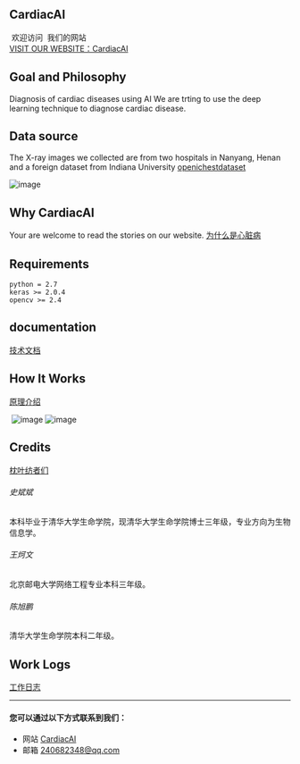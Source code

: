 
## CardiacAI
  欢迎访问
  我们的网站<br/>[VISIT OUR WEBSITE：CardiacAI](http://cardiacai.cn)

## Goal and Philosophy

  Diagnosis of cardiac diseases using AI
  We are trting to use the deep learning technique to diagnose cardiac disease.

## Data source

  The X-ray images we collected are from two hospitals in Nanyang, Henan and a foreign dataset from Indiana University
  [openichestdataset](https://openi.nlm.nih.gov/gridquery.php?q=&coll=cxr)

![image](https://github.com/cardiacai/cardiacai/raw/master/images/%E5%9B%BE%E7%89%87%E9%A2%84%E5%A4%84%E7%90%86%E6%B5%81%E7%A8%8B.png)
  

## Why CardiacAI
  Your are welcome to read the stories on our website.
  [为什么是心脏病](http://www.cardiacai.cn/why)
  

## Requirements

   ```python = 2.7```
   <br>```keras >= 2.0.4```
   <br>```opencv >= 2.4```

## documentation
  [技术文档](http://www.cardiacai.cn/techlog)
## How It Works
  [原理介绍](http://www.cardiacai.cn/dlmodel)<br/>
  
  ![image](https://github.com/cardiacai/CardiacAI/raw/master/images/pipeline.png)
  ![image](https://github.com/cardiacai/CardiacAI/raw/master/images/DLmodel.png)
## Credits 
  [枕叶纺者们](http://www.cardiacai.cn/aboutus)
###### 史斌斌
   本科毕业于清华大学生命学院，现清华大学生命学院博士三年级，专业方向为生物信息学。
###### 王炣文
   北京邮电大学网络工程专业本科三年级。
###### 陈旭鹏
   清华大学生命学院本科二年级。

## Work Logs
  [工作日志](http://www.cardiacai.cn/worklog)





---

#### 您可以通过以下方式联系到我们：
- 网站 [CardiacAI](http://cardiacai.cn)
- 邮箱 240682348@qq.com


